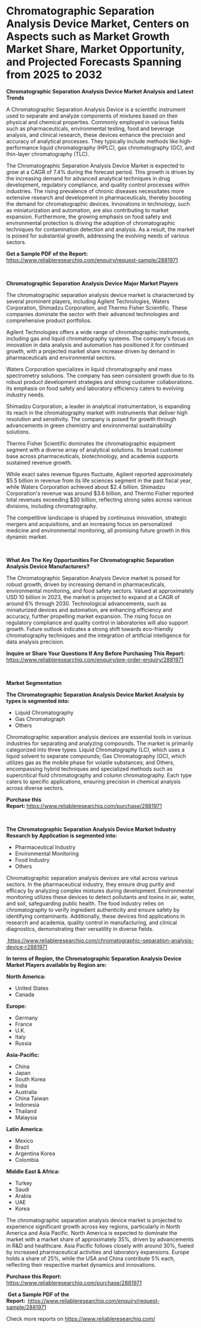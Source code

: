 <p><h1>Chromatographic Separation Analysis Device Market, Centers on Aspects such as Market Growth Market Share, Market Opportunity, and Projected Forecasts Spanning from 2025 to 2032</h1></p><p><strong>Chromatographic Separation Analysis Device Market Analysis and Latest Trends</strong></p>
<p><p>A Chromatographic Separation Analysis Device is a scientific instrument used to separate and analyze components of mixtures based on their physical and chemical properties. Commonly employed in various fields such as pharmaceuticals, environmental testing, food and beverage analysis, and clinical research, these devices enhance the precision and accuracy of analytical processes. They typically include methods like high-performance liquid chromatography (HPLC), gas chromatography (GC), and thin-layer chromatography (TLC).</p><p>The Chromatographic Separation Analysis Device Market is expected to grow at a CAGR of 7.4% during the forecast period. This growth is driven by the increasing demand for advanced analytical techniques in drug development, regulatory compliance, and quality control processes within industries. The rising prevalence of chronic diseases necessitates more extensive research and development in pharmaceuticals, thereby boosting the demand for chromatographic devices. Innovations in technology, such as miniaturization and automation, are also contributing to market expansion. Furthermore, the growing emphasis on food safety and environmental protection is driving the adoption of chromatographic techniques for contamination detection and analysis. As a result, the market is poised for substantial growth, addressing the evolving needs of various sectors.</p></p>
<p><strong>Get a Sample PDF of the Report:&nbsp;</strong> <a href="https://www.reliableresearchiq.com/enquiry/request-sample/2881971?utm_campaign=2458&utm_medium=2&utm_source=Github&utm_content=ia&utm_term=12032025&utm_id=chromatographic-separation-analysis-device">https://www.reliableresearchiq.com/enquiry/request-sample/2881971</a></p>
<p>&nbsp;</p>
<p><strong>Chromatographic Separation Analysis Device Major Market Players</strong></p>
<p><p>The chromatographic separation analysis device market is characterized by several prominent players, including Agilent Technologies, Waters Corporation, Shimadzu Corporation, and Thermo Fisher Scientific. These companies dominate the sector with their advanced technologies and comprehensive product portfolios.</p><p>Agilent Technologies offers a wide range of chromatographic instruments, including gas and liquid chromatography systems. The company's focus on innovation in data analysis and automation has positioned it for continued growth, with a projected market share increase driven by demand in pharmaceuticals and environmental sectors.</p><p>Waters Corporation specializes in liquid chromatography and mass spectrometry solutions. The company has seen consistent growth due to its robust product development strategies and strong customer collaborations. Its emphasis on food safety and laboratory efficiency caters to evolving industry needs.</p><p>Shimadzu Corporation, a leader in analytical instrumentation, is expanding its reach in the chromatography market with instruments that deliver high resolution and sensitivity. The company is poised for growth through advancements in green chemistry and environmental sustainability solutions.</p><p>Thermo Fisher Scientific dominates the chromatographic equipment segment with a diverse array of analytical solutions. Its broad customer base across pharmaceuticals, biotechnology, and academia supports sustained revenue growth.</p><p>While exact sales revenue figures fluctuate, Agilent reported approximately $5.5 billion in revenue from its life sciences segment in the past fiscal year, while Waters Corporation achieved about $2.4 billion. Shimadzu Corporation's revenue was around $3.6 billion, and Thermo Fisher reported total revenues exceeding $30 billion, reflecting strong sales across various divisions, including chromatography.</p><p>The competitive landscape is shaped by continuous innovation, strategic mergers and acquisitions, and an increasing focus on personalized medicine and environmental monitoring, all promising future growth in this dynamic market.</p></p>
<p>&nbsp;</p>
<p><strong>What Are The Key Opportunities For Chromatographic Separation Analysis Device Manufacturers?</strong></p>
<p><p>The Chromatographic Separation Analysis Device market is poised for robust growth, driven by increasing demand in pharmaceuticals, environmental monitoring, and food safety sectors. Valued at approximately USD 10 billion in 2023, the market is projected to expand at a CAGR of around 6% through 2030. Technological advancements, such as miniaturized devices and automation, are enhancing efficiency and accuracy, further propelling market expansion. The rising focus on regulatory compliance and quality control in laboratories will also support growth. Future outlook indicates a strong shift towards eco-friendly chromatography techniques and the integration of artificial intelligence for data analysis precision.</p></p>
<p><strong>Inquire or Share Your Questions If Any Before Purchasing This Report:</strong> <a href="https://www.reliableresearchiq.com/enquiry/pre-order-enquiry/2881971?utm_campaign=2458&utm_medium=2&utm_source=Github&utm_content=ia&utm_term=12032025&utm_id=chromatographic-separation-analysis-device">https://www.reliableresearchiq.com/enquiry/pre-order-enquiry/2881971</a></p>
<p>&nbsp;</p>
<p><strong>Market Segmentation</strong></p>
<p><strong>The Chromatographic Separation Analysis Device Market Analysis by types is segmented into:</strong></p>
<p><ul><li>Liquid Chromatography</li><li>Gas Chromatograph</li><li>Others</li></ul></p>
<p><p>Chromatographic separation analysis devices are essential tools in various industries for separating and analyzing compounds. The market is primarily categorized into three types: Liquid Chromatography (LC), which uses a liquid solvent to separate compounds; Gas Chromatography (GC), which utilizes gas as the mobile phase for volatile substances; and Others, encompassing hybrid techniques and specialized methods such as supercritical fluid chromatography and column chromatography. Each type caters to specific applications, ensuring precision in chemical analysis across diverse sectors.</p></p>
<p><strong>Purchase this Report:&nbsp;</strong><a href="https://www.reliableresearchiq.com/purchase/2881971?utm_campaign=2458&utm_medium=2&utm_source=Github&utm_content=ia&utm_term=12032025&utm_id=chromatographic-separation-analysis-device">https://www.reliableresearchiq.com/purchase/2881971</a></p>
<p>&nbsp;</p>
<p><strong>The Chromatographic Separation Analysis Device Market Industry Research by Application is segmented into:</strong></p>
<p><ul><li>Pharmaceutical Industry</li><li>Environmental Monitoring</li><li>Food Industry</li><li>Others</li></ul></p>
<p><p>Chromatographic separation analysis devices are vital across various sectors. In the pharmaceutical industry, they ensure drug purity and efficacy by analyzing complex mixtures during development. Environmental monitoring utilizes these devices to detect pollutants and toxins in air, water, and soil, safeguarding public health. The food industry relies on chromatography to verify ingredient authenticity and ensure safety by identifying contaminants. Additionally, these devices find applications in research and academia, quality control in manufacturing, and clinical diagnostics, demonstrating their versatility in diverse fields.</p></p>
<p><a href="https://www.reliableresearchiq.com/chromatographic-separation-analysis-device-r2881971?utm_campaign=2458&utm_medium=2&utm_source=Github&utm_content=ia&utm_term=12032025&utm_id=chromatographic-separation-analysis-device">&nbsp;https://www.reliableresearchiq.com/chromatographic-separation-analysis-device-r2881971</a></p>
<p><strong>In terms of Region, the Chromatographic Separation Analysis Device Market Players available by Region are:</strong></p>
<p>
    <p> <strong> North America: </strong>
        <ul>
            <li>United States</li>
            <li>Canada</li>
        </ul>
        </p> 
    <p> <strong> Europe: </strong>
        <ul>
            <li>Germany</li>
            <li>France</li>
            <li>U.K.</li>
            <li>Italy</li>
            <li>Russia</li>
        </ul>
        </p> 
    <p> <strong> Asia-Pacific: </strong>
        <ul>
            <li>China</li>
            <li>Japan</li>
            <li>South Korea</li>
            <li>India</li>
            <li>Australia</li>
            <li>China Taiwan</li>
            <li>Indonesia</li>
            <li>Thailand</li>
            <li>Malaysia</li>
        </ul>
        </p> 
    <p> <strong> Latin America: </strong>
        <ul>
            <li>Mexico</li>
            <li>Brazil</li>
            <li>Argentina Korea</li>
            <li>Colombia</li>
        </ul>
        </p> 
    <p> <strong> Middle East & Africa: </strong>
        <ul>
            <li>Turkey</li>
            <li>Saudi</li>
            <li>Arabia</li>
            <li>UAE</li>
            <li>Korea</li>
        </ul>
    </p>
    </p>
<p><p>The chromatographic separation analysis device market is projected to experience significant growth across key regions, particularly in North America and Asia Pacific. North America is expected to dominate the market with a market share of approximately 35%, driven by advancements in R&D and healthcare. Asia Pacific follows closely with around 30%, fueled by increased pharmaceutical activities and laboratory expansions. Europe holds a share of 25%, while the USA and China contribute 5% each, reflecting their respective market dynamics and innovations.</p></p>
<p><strong>Purchase this Report: </strong><a href="https://www.reliableresearchiq.com/purchase/2881971?utm_campaign=2458&utm_medium=2&utm_source=Github&utm_content=ia&utm_term=12032025&utm_id=chromatographic-separation-analysis-device">https://www.reliableresearchiq.com/purchase/2881971</a></p>
<p>&nbsp;<strong>Get a Sample PDF of the Report:&nbsp;&nbsp;</strong><a href="https://www.reliableresearchiq.com/enquiry/request-sample/2881971?utm_campaign=2458&utm_medium=2&utm_source=Github&utm_content=ia&utm_term=12032025&utm_id=chromatographic-separation-analysis-device">https://www.reliableresearchiq.com/enquiry/request-sample/2881971</a></p>
<p><strong></strong></p>
<p>Check more reports on <a href="https://www.reliableresearchiq.com/?utm_campaign=2458&utm_medium=2&utm_source=Github&utm_content=ia&utm_term=12032025&utm_id=chromatographic-separation-analysis-device">https://www.reliableresearchiq.com/</a></p>
